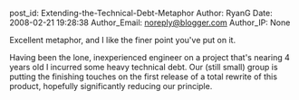 post_id: Extending-the-Technical-Debt-Metaphor
Author: RyanG
Date: 2008-02-21 19:28:38
Author_Email: noreply@blogger.com
Author_IP: None

Excellent metaphor, and I like the finer point you've put on it.

Having been the lone, inexperienced engineer on a project that's nearing 4
years old I incurred some heavy technical debt.  Our (still small) group is
putting the finishing touches on the first release of a total rewrite of this
product, hopefully significantly reducing our principle.
